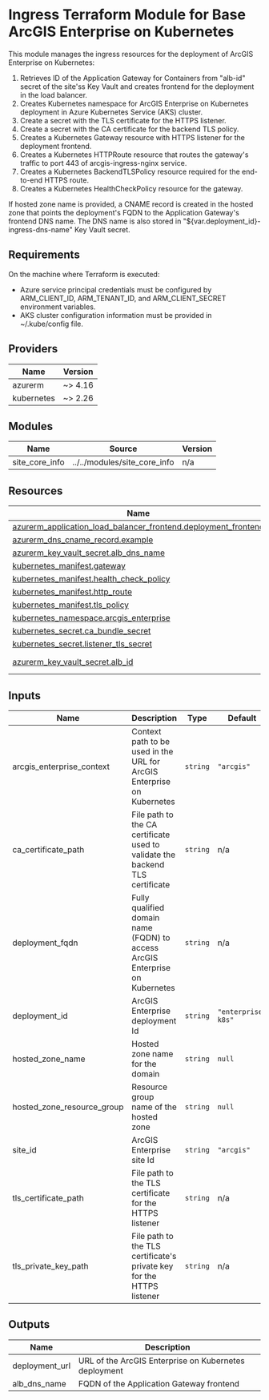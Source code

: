 <!-- BEGIN_TF_DOCS -->
# Ingress Terraform Module for Base ArcGIS Enterprise on Kubernetes

This module manages the ingress resources for the deployment of ArcGIS Enterprise on Kubernetes:

1. Retrieves ID of the Application Gateway for Containers from "alb-id" secret of
   the site'ss Key Vault and creates frontend for the deployment in the load balancer.
2. Creates Kubernetes namespace for ArcGIS Enterprise on Kubernetes deployment in
   Azure Kubernetes Service (AKS) cluster.
3. Create a secret with the TLS certificate for the HTTPS listener.
4. Create a secret with the CA certificate for the backend TLS policy.
5. Creates a Kubernetes Gateway resource with HTTPS listener for the deployment frontend.
6. Creates a Kubernetes HTTPRoute resource that routes the gateway's traffic to
   port 443 of arcgis-ingress-nginx service.
7. Creates a Kubernetes BackendTLSPolicy resource required for the end-to-end HTTPS route.
8. Creates a Kubernetes HealthCheckPolicy resource for the gateway.

If hosted zone name is provided, a CNAME record is created in the hosted zone
that points the deployment's FQDN to the Application Gateway's frontend DNS name.
The DNS name is also stored in "${var.deployment_id}-ingress-dns-name" Key Vault secret.

## Requirements

On the machine where Terraform is executed:

* Azure service principal credentials must be configured by ARM_CLIENT_ID, ARM_TENANT_ID,
  and ARM_CLIENT_SECRET environment variables.
* AKS cluster configuration information must be provided in ~/.kube/config file.

## Providers

| Name | Version |
|------|---------|
| azurerm | ~> 4.16 |
| kubernetes | ~> 2.26 |

## Modules

| Name | Source | Version |
|------|--------|---------|
| site_core_info | ../../modules/site_core_info | n/a |

## Resources

| Name | Type |
|------|------|
| [azurerm_application_load_balancer_frontend.deployment_frontend](https://registry.terraform.io/providers/hashicorp/azurerm/latest/docs/resources/application_load_balancer_frontend) | resource |
| [azurerm_dns_cname_record.example](https://registry.terraform.io/providers/hashicorp/azurerm/latest/docs/resources/dns_cname_record) | resource |
| [azurerm_key_vault_secret.alb_dns_name](https://registry.terraform.io/providers/hashicorp/azurerm/latest/docs/resources/key_vault_secret) | resource |
| [kubernetes_manifest.gateway](https://registry.terraform.io/providers/hashicorp/kubernetes/latest/docs/resources/manifest) | resource |
| [kubernetes_manifest.health_check_policy](https://registry.terraform.io/providers/hashicorp/kubernetes/latest/docs/resources/manifest) | resource |
| [kubernetes_manifest.http_route](https://registry.terraform.io/providers/hashicorp/kubernetes/latest/docs/resources/manifest) | resource |
| [kubernetes_manifest.tls_policy](https://registry.terraform.io/providers/hashicorp/kubernetes/latest/docs/resources/manifest) | resource |
| [kubernetes_namespace.arcgis_enterprise](https://registry.terraform.io/providers/hashicorp/kubernetes/latest/docs/resources/namespace) | resource |
| [kubernetes_secret.ca_bundle_secret](https://registry.terraform.io/providers/hashicorp/kubernetes/latest/docs/resources/secret) | resource |
| [kubernetes_secret.listener_tls_secret](https://registry.terraform.io/providers/hashicorp/kubernetes/latest/docs/resources/secret) | resource |
| [azurerm_key_vault_secret.alb_id](https://registry.terraform.io/providers/hashicorp/azurerm/latest/docs/data-sources/key_vault_secret) | data source |

## Inputs

| Name | Description | Type | Default | Required |
|------|-------------|------|---------|:--------:|
| arcgis_enterprise_context | Context path to be used in the URL for ArcGIS Enterprise on Kubernetes | `string` | `"arcgis"` | no |
| ca_certificate_path | File path to the CA certificate used to validate the backend TLS certificate | `string` | n/a | yes |
| deployment_fqdn | Fully qualified domain name (FQDN) to access ArcGIS Enterprise on Kubernetes | `string` | n/a | yes |
| deployment_id | ArcGIS Enterprise deployment Id | `string` | `"enterprise-k8s"` | no |
| hosted_zone_name | Hosted zone name for the domain | `string` | `null` | no |
| hosted_zone_resource_group | Resource group name of the hosted zone | `string` | `null` | no |
| site_id | ArcGIS Enterprise site Id | `string` | `"arcgis"` | no |
| tls_certificate_path | File path to the TLS certificate for the HTTPS listener | `string` | n/a | yes |
| tls_private_key_path | File path to the TLS certificate's private key for the HTTPS listener | `string` | n/a | yes |

## Outputs

| Name | Description |
|------|-------------|
| deployment_url | URL of the ArcGIS Enterprise on Kubernetes deployment |
| alb_dns_name | FQDN of the Application Gateway frontend |
<!-- END_TF_DOCS -->